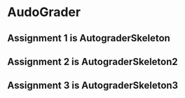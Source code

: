 # AudoGrader

## Assignment 1 is AutograderSkeleton

## Assignment 2 is AutograderSkeleton2

## Assignment 3 is AutograderSkeleton3
